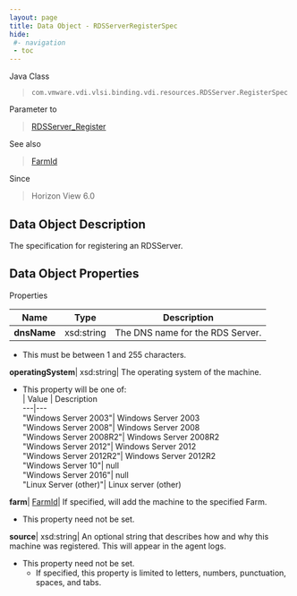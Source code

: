 ```yaml
---
layout: page
title: Data Object - RDSServerRegisterSpec
hide:
 #- navigation
 - toc
---
```






Java Class  
> `com.vmware.vdi.vlsi.binding.vdi.resources.RDSServer.RegisterSpec`

Parameter to  
> [RDSServer_Register](vdi.resources.RDSServer.md#register)

See also  
> [FarmId](vdi.entity.FarmId.md)

Since  
> Horizon View 6.0


## Data Object Description 

The specification for registering an RDSServer. 

## Data Object Properties

Properties

Name |  Type |  Description   
---|---|---  
**dnsName**|  xsd:string|  The DNS name for the RDS Server.   


  * This must be between 1 and 255 characters. 

  
**operatingSystem**|  xsd:string|  The operating system of the machine.   


  * This property will be one of:  
|  Value |  Description   
---|---  
"Windows Server 2003"| Windows Server 2003  
"Windows Server 2008"| Windows Server 2008  
"Windows Server 2008R2"| Windows Server 2008R2  
"Windows Server 2012"| Windows Server 2012  
"Windows Server 2012R2"| Windows Server 2012R2  
"Windows Server 10"| null  
"Windows Server 2016"| null  
"Linux Server (other)"| Linux server (other)  

  
**farm**| [FarmId](vdi.entity.FarmId.md)|  If specified, will add the machine to the specified Farm.   


* This property need not be set.

  
**source**|  xsd:string|  An optional string that describes how and why this machine was registered. This will appear in the agent logs.   


* This property need not be set.
  * If specified, this property is limited to letters, numbers, punctuation, spaces, and tabs. 

  
  
  
   
  
  
